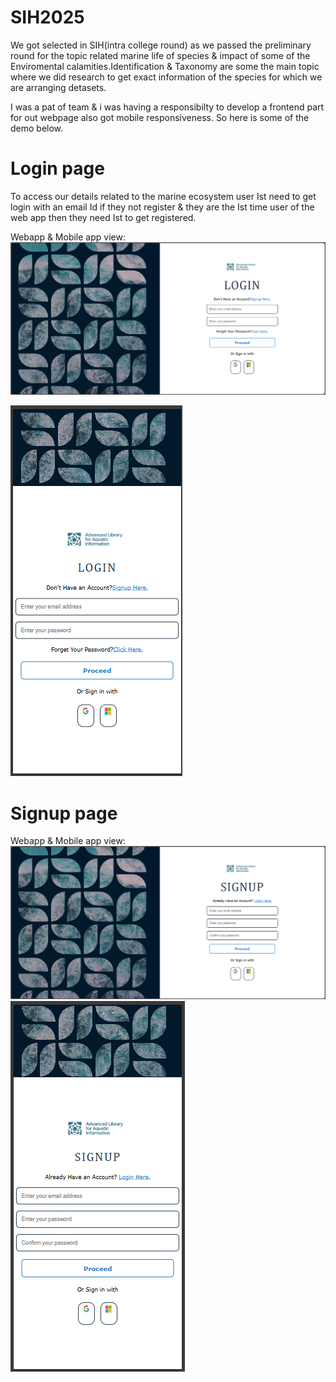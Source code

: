 # SIH2025
We got selected in SIH(intra college round) as we passed the preliminary round for the topic related marine life of species & impact of some of the Enviromental calamities.Identification & Taxonomy are some the main topic where we did research to get exact information of the species for which we are arranging detasets.

I was a pat of team & i was having a responsibilty to develop a frontend part for out webpage also got mobile responsiveness.
So here is some of the demo below.
# Login page
To access our details related to the marine ecosystem  user Ist need to get login with an email Id 
if they not register & they are the Ist time user of the web app then they need Ist to get registered.

Webapp & Mobile app view:
![alt text](<Demo WEB.png>)

![alt text](<Demo Login mobile.png>)

# Signup page
Webapp & Mobile app view:
![alt text](<Signup webapp.png>)
![alt text](<Signup mobile.png>)
